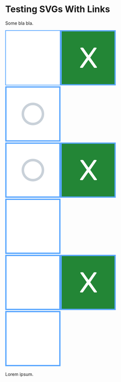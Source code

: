 # Testing SVGs With Links

Some bla bla.

[![cell0](flowdev/cell0.svg)](https://google.com)[![cell1](flowdev/cell1.svg)](https://apple.com)[![cell2](flowdev/cell2.svg)](https://google.com)\
[![cell3](flowdev/cell3.svg)](https://google.com)[![cell4](flowdev/cell4.svg)](https://apple.com)[![cell5](flowdev/cell5.svg)](https://google.com)\
[![cell6](flowdev/cell6.svg)](README.md)[![cell7](flowdev/cell7.svg)](https://apple.com)[![cell8](flowdev/cell8.svg)](flowdev/cell7.svg)

Lorem ipsum.
